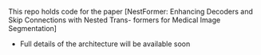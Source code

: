 This repo holds code for the paper [NestFormer: Enhancing Decoders and Skip Connections with Nested Trans-
formers for Medical Image Segmentation]
- Full details of the architecture will be available soon
